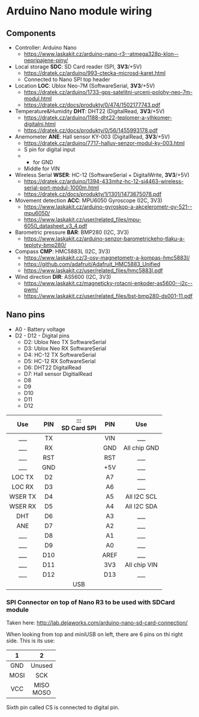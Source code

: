 # Arduino Nano module wiring

## Components

- Controller: Arduino Nano
  - https://www.laskakit.cz/arduino-nano-r3--atmega328p-klon--nepripajene-piny/
- Local storage **SDC**: SD Card reader (SPI, **3V3**/+5V)
  - https://dratek.cz/arduino/993-ctecka-microsd-karet.html
  - Connected to Nano SPI top header
- Location **LOC**: Ublox Neo-7M (SoftwareSerial, **3V3**/+5V)
  - https://dratek.cz/arduino/1733-gps-satelitni-urceni-polohy-neo-7m-modul.html
  - https://dratek.cz/docs/produkty/0/474/1502177743.pdf
- Temperature&Humidity **DHT**: DHT22 (DigitalRead, **3V3**/+5V)
  - https://dratek.cz/arduino/1188-dht22-teplomer-a-vlhkomer-digitalni.html
  - https://dratek.cz/docs/produkty/0/56/1455993178.pdf
- Anemometer **ANE**: Hall sensor KY-003 (DigitalRead, **3V3**/+5V)
  - https://dratek.cz/arduino/7717-halluv-senzor-modul-ky-003.html
  - S pin for digital input
  - - for GND
  - Middle for VIN
- Wireless Serial **WSER**: HC-12 (SoftwareSerial + DigitalWrite, **3V3**/+5V)
  - https://dratek.cz/arduino/1394-433mhz-hc-12-si4463-wireless-serial-port-modul-1000m.html
  - https://dratek.cz/docs/produkty/1/1301/1473675078.pdf
- Movement detection **ACC**: MPU6050 Gyroscope (I2C, 3V3)
  - https://www.laskakit.cz/arduino-gyroskop-a-akcelerometr-gy-521--mpu6050/
  - https://www.laskakit.cz/user/related_files/mpu-6050_datasheet_v3_4.pdf
- Barometric pressure **BAR**: BMP280 (I2C, 3V3)
  - https://www.laskakit.cz/arduino-senzor-barometrickeho-tlaku-a-teploty-bmp280/
- Compass **CMP**: HMC5883L (I2C, 3V3)
  - https://www.laskakit.cz/3-osy-magnetometr-a-kompas-hmc5883l/
  - https://github.com/adafruit/Adafruit_HMC5883_Unified
  - https://www.laskakit.cz/user/related_files/hmc5883l.pdf
- Wind direction **DIR**: AS5600 (I2C, 3V3)
  - https://www.laskakit.cz/magneticky-rotacni-enkoder-as5600--i2c--pwm/
  - https://www.laskakit.cz/user/related_files/bst-bmp280-ds001-11.pdf

## Nano pins

- A0 - Battery voltage
- D2 - D12 - Digital pins
  - D2: Ublox Neo TX SoftwareSerial
  - D3: Ublox Neo RX SoftwareSerial
  - D4: HC-12 TX SoftwareSerial
  - D5: HC-12 RX SoftwareSerial
  - D6: DHT22 DigitalRead
  - D7: Hall sensor DigitialRead
  - D8
  - D9
  - D10
  - D11
  - D12

| Use     | PIN | :::<br>SD Card SPI | PIN  | Use          |
|:---:    |:---:|:---:               |:----:|:---:         |
| ___     | TX  |                    | VIN  | ___          |
| ___     | RX  |                    | GND  | All chip GND |
| ___     | RST |                    | RST  | ___          |
| ___     | GND |                    | +5V  | ___          |
| LOC TX  | D2  |                    | A7   | ___          |
| LOC RX  | D3  |                    | A6   | ___          |
| WSER TX | D4  |                    | A5   | All I2C SCL  |
| WSER RX | D5  |                    | A4   | All I2C SDA  |
| DHT     | D6  |                    | A3   | ___          |
| ANE     | D7  |                    | A2   | ___          |
| ___     | D8  |                    | A1   | ___          |
| ___     | D9  |                    | A0   | ___          |
| ___     | D10 |                    | AREF | ___          |
| ___     | D11 |                    | 3V3  | All chip VIN |
| ___     | D12 |                    | D13  | ___          |
|         |     | USB                |      |              |

### SPI Connector on top of Nano R3 to be used with SDCard module

Taken here: http://lab.dejaworks.com/arduino-nano-sd-card-connection/

When looking from top and miniUSB on left, there are 6 pins on thi right side. This is its use:

|  1   |       2      |
|:----:|:------------:|
| GND  |    Unused    |
| MOSI |      SCK     |
| VCC  | MISO<br>MOSO |

Sixth pin called CS is connected to digital pin.

